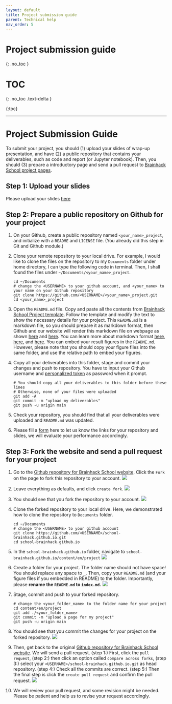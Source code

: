 ```yaml
---
layout: default
title: Project submission guide
parent: Technical help
nav_order: 5
---
```


# Project submission guide
{: .no_toc }

# TOC
{: .no_toc .text-delta }

{:toc}

---

# Project Submission Guide
To submit your project, you should (1) upload your slides of wrap-up presentation, and have (2) a public repository that contains your deliverables, such as code and report (or Jupyter notebook). Then, you should (3) prepare a introductory page and send a pull request to [Brainhack School project pages](https://school-brainhack.github.io/project/).

## Step 1: Upload your slides
Please upload your slides [here](https://drive.google.com/drive/folders/1Z2g5syGnWE78hniOtdqsTUnWDvIikqBF)

## Step 2: Prepare a public repository on Github for your project
1. On your Github, create a public repository named `<your_name>_project`, and initialize with a `README` and `LICENSE` file. (You already did this step in Git and Github module.)

2. Clone your remote repository to your local drive. For example, I would like to clone the files on the repository to my `Documents` folder under home directory, I can type the following code in terminal. Then, I shall found the files under `~/Documents/<your_name>_project`.
   ```
   cd ~/Documents
   # change the <USERNAME> to your github account, and <your_name> to your name on your Github repository
   git clone https://github.com/<USERNAME>/<your_name>_project.git 
   cd <your_name>_project
   ```

3. Open the `README.md` file. Copy and paste all the contents from [Brainhack School Project template](https://raw.githubusercontent.com/brainhack-school2023/project_template/main/README.md). Follow the template and modify the text to show the necessary details for your project. This `README.md` is a markdown file, so you should prepare it as markdown format, then Github and our website will render this markdown file on webpage as shown [here](https://github.com/school-brainhack/project_template) and [here](https://school-brainhack.github.io/project/template/). You can learn more about markdown format [here](https://docs.github.com/en/get-started/writing-on-github/getting-started-with-writing-and-formatting-on-github/basic-writing-and-formatting-syntax), [here](https://github.com/adam-p/markdown-here/wiki/Markdown-Cheatsheet), and [here](https://www.markdowntutorial.com/). You can embed your result figures in the `README.md`. However, please note that you should copy your figure files into the same folder, and use the relative path to embed your figures.

4. Copy all your deliverables into this folder, stage and commit your changes and push to repository. You have to input your Github username and [personalized token](https://docs.github.com/en/authentication/keeping-your-account-and-data-secure/managing-your-personal-access-tokens) as password when it prompt.
    ```
    # You should copy all your deliverables to this folder before these lines
    # Otherwise, none of your files were uploaded
    git add -A
    git commit -m "upload my deliverables"
    git push -u origin main
    ```

5. Check your repository, you should find that all your deliverables were uploaded and `README.md` was updated. 

6. Please fill a [form](https://docs.google.com/forms/d/e/1FAIpQLSc2En-59xbMBQSsNlu5KlupqdGZ5Wgt5j-evH9P7ttzeWQBSw/viewform) here to let us know the links for your repository and slides, we will evaluate your performance accordingly.

## Step 3: Fork the website and send a pull request for your project
1. Go to the [Github repository for Brainhack School website](https://github.com/school-brainhack/school-brainhack.github.io). Click the `Fork` on the page to fork this repository to your account.
   ![](../../assets/submission/subm1.png)

2. Leave everything as defaults, and click `create fork`.
   ![](../../assets/submission/subm2.png)

3. You should see that you fork the repository to your account.
   ![](../../assets/submission/subm3.png)

4. Clone the forked repository to your local drive. Here, we demonstrated how to clone the repository to `Documents` folder.
   ```
   cd ~/Documents
   # change the <USERNAME> to your github account
   git clone https://github.com/<USERNAME>/school-brainhack.github.io.git
   cd school-brainhack.github.io
   ```

5. In the `school-brainhack.github.io` folder, navigate to `school-brainhack.github.io/content/en/project`
   ![](../../assets/submission/subm4.png)

6. Create a folder for your project. The folder name should not have space! You should replace any space to `_`. Then, copy your `README.md` (and your figure files if you embedded in README) to the folder. Importantly, please **rename the `README.md` to `index.md`.**
   ![](../../assets/submission/subm5.png)

7. Stage, commit and push to your forked repository.
    ```
    # change the <your_folder_name> to the folder name for your project
    cd content/en/project
    git add ./<your_folder_name>
    git commit -m "upload a page for my project"
    git push -u origin main
    ```

8. You should see that you commit the changes for your project on the forked repository.
    ![](../../assets/submission/subm6.png)

9.  Then, get back to the original [Github repository for Brainhack School website](https://github.com/school-brainhack/school-brainhack.github.io). We will send a pull request. (step 1:) First, click the `pull request`, (step 2:) then click an option called `compare across forks`, (step 3:) select your `<USERNAME>/school-brainhack.github.io.git` as head repository. (step 4:) Check all the commits are correct. (step 5:) Then the final step is click the `create pull request` and confirm the pull request.
    ![](../../assets/submission/subm7.png)

10. We will review your pull request, and some revision might be needed. Please be patient and help us to revise your request accordingly.